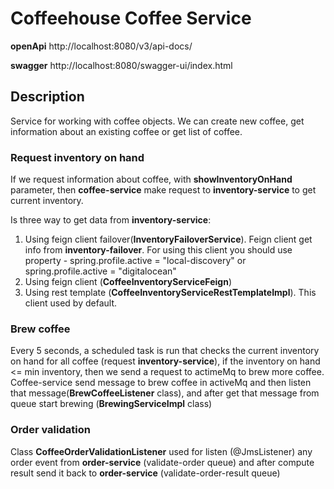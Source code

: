 # Coffeehouse Coffee Service

**openApi** http://localhost:8080/v3/api-docs/

**swagger** http://localhost:8080/swagger-ui/index.html

## Description
Service for working with coffee objects. We can create new coffee, get information about an existing coffee or get list of coffee.

### Request inventory on hand
If we request information about coffee, with **showInventoryOnHand** parameter, then **coffee-service** make request to **inventory-service** to get current inventory.

Is three way to get data from **inventory-service**:
1. Using feign client failover(**InventoryFailoverService**). Feign client get info from **inventory-failover**. For using this client you should use property - spring.profile.active = "local-discovery" or spring.profile.active = "digitalocean"
2. Using feign client (**CoffeeInventoryServiceFeign**)
3. Using rest template (**CoffeeInventoryServiceRestTemplateImpl**). This client used by default.

### Brew coffee
Every 5 seconds, a scheduled task is run that checks the current inventory on hand for all coffee (request **inventory-service**), if the inventory on hand <= min inventory, then we send a request to actimeMq to brew more coffee. 
Coffee-service send message to brew coffee in activeMq and then listen that message(**BrewCoffeeListener** class), and after get that message from queue start brewing (**BrewingServiceImpl** class)

### Order validation
Class **CoffeeOrderValidationListener** used for listen (@JmsListener) any order event from **order-service** (validate-order queue) and after compute result send it back to **order-service** (validate-order-result queue)


